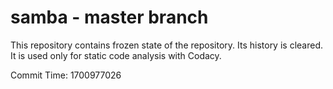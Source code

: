 # samba - master branch

This repository contains frozen state of the repository.
Its history is cleared. It is used only for static code
analysis with Codacy.

Commit Time: 1700977026